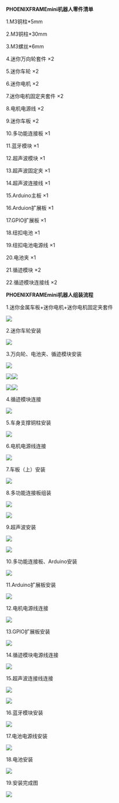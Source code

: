 **PHOENIXFRAMEmini机器人零件清单**

1.M3铜柱\*5mm

2.M3铜柱\*30mm

3.M3螺丝\*6mm

4.迷你万向轮套件 ×2

5.迷你车轮 ×2

6.迷你电机 ×2

7.迷你电机固定夹套件 ×2

8.电机电源线 ×2

9.迷你车板 ×2

10.多功能连接板 ×1

11.蓝牙模块 ×1

12.超声波模块 ×1

13.超声波固定夹 ×1

14.超声波连接线 ×1

15.Arduino主板 ×1

16.Arduion扩展板 ×1

17.GPIO扩展板 ×1

18.纽扣电池 ×1

19.纽扣电池电源线 ×1

20.电池夹 ×1

21.循迹模块 ×2

22.循迹模块连接线 ×2

**PHOENIXFRAMEmini机器人组装流程**

1.迷你金属车板+迷你电机+迷你电机固定夹套件

![](/assets/A111.png)

2.迷你车轮安装

![](/assets/A112.png)

3.万向轮、电池夹、循迹模块安装

![](/assets/A61.jpg)

![](/assets/A7.jpg)![](/assets/A8.jpg)

![](/assets/A9.jpg)![](/assets/A10.jpg)

4.循迹模块连接

![](/assets/c2.png)

5.车身支撑铜柱安装

![](/assets/c3.png)

6.电机电源线连接

![](/assets/C4.png)

7.车板（上）安装

![](/assets/c5.png)

8.多功能连接板组装

![](/assets/c6.png)

![](/assets/C7.png)

9.超声波安装

![](/assets/C8.png)

![](/assets/C9.png)

10.多功能连接板、Arduino安装

![](/assets/C11.png)

11.Arduino扩展板安装

![](/assets/c12.png)

12.电机电源线连接

![](/assets/c13.png)

13.GPIO扩展板安装

![](/assets/C14.png)

14.循迹模块电源线连接

![](/assets/C15.png)

15.超声波连接线连接

![](/assets/c16.png)

![](/assets/C18.png)

16.蓝牙模块安装

![](/assets/C19.png)

17.电池电源线安装

![](/assets/C20.png)

18.电池安装

![](/assets/c22.png)

19.安装完成图

![](/assets/c24.png)


